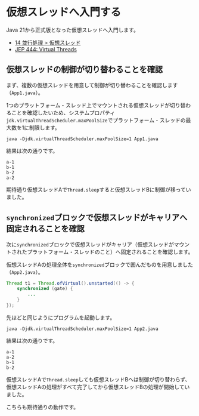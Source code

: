 # 仮想スレッドへ入門する

Java 21から正式版となった仮想スレッドへ入門します。

- [14 並行処理 > 仮想スレッド](https://docs.oracle.com/javase/jp/21/core/virtual-threads.html#GUID-DC4306FC-D6C1-4BCC-AECE-48C32C1A8DAA)
- [JEP 444: Virtual Threads](https://openjdk.org/jeps/444)

## 仮想スレッドの制御が切り替わることを確認

まず、複数の仮想スレッドを用意して制御が切り替わることを確認します（`App1.java`）。

1つのプラットフォーム・スレッド上でマウントされる仮想スレッドが切り替わることを確認したいため、システムプロパティ`jdk.virtualThreadScheduler.maxPoolSize`でプラットフォーム・スレッドの最大数を1に制限します。

```
java -Djdk.virtualThreadScheduler.maxPoolSize=1 App1.java
```

結果は次の通りです。

```
a-1
b-1
b-2
a-2
```

期待通り仮想スレッドAで`Thread.sleep`すると仮想スレッドBに制御が移っていました。

## `synchronized`ブロックで仮想スレッドがキャリアへ固定されることを確認

次に`synchronized`ブロックで仮想スレッドがキャリア（仮想スレッドがマウントされたプラットフォーム・スレッドのこと）へ固定されることを確認します。

仮想スレッドAの処理全体を`synchronized`ブロックで囲んだものを用意しました（`App2.java`）。

```java
Thread t1 = Thread.ofVirtual().unstarted(() -> {
    synchronized (gate) {
        ...
    }
});
```

先ほどと同じようにプログラムを起動します。

```
java -Djdk.virtualThreadScheduler.maxPoolSize=1 App2.java
```

結果は次の通りです。

```
a-1
a-2
b-1
b-2
```

仮想スレッドAで`Thread.sleep`しても仮想スレッドBへは制御が切り替わらず、仮想スレッドAの処理がすべて完了してから仮想スレッドBの処理が開始していました。

こちらも期待通りの動作です。
